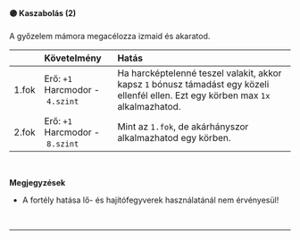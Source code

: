 #### 🟣 Kaszabolás (2)

A győzelem mámora megacélozza izmaid és akaratod.

| |  Követelmény | Hatás  |
| :----------- | :----------- | :----------- |
| 1.fok | Erő:&nbsp;`+1`<br />Harcmodor&nbsp;-&nbsp;`4.szint` | Ha harcképtelenné teszel valakit, akkor kapsz `1` bónusz támadást egy közeli ellenfél ellen. Ezt egy körben max `1x` alkalmazhatod. |
| 2.fok | Erő:&nbsp;`+1`<br />Harcmodor&nbsp;-&nbsp;`8.szint` | Mint az `1.fok`, de akárhányszor alkalmazhatod egy körben. |

<br />

**Megjegyzések**

- A fortély hatása lő- és hajítófegyverek használatánál nem érvényesül!

<br />

---
